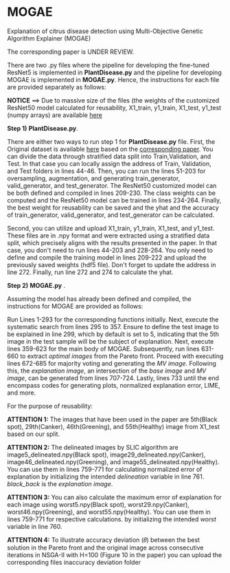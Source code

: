 # MOGAE 

Explanation of citrus disease detection using Multi-Objective Genetic Algorithm Explainer (MOGAE)

The corresponding paper is UNDER REVIEW.

There are two .py files where the pipeline for developing the fine-tuned ResNet5 is implemented in __PlantDisease.py__ and the pipeline for developing MOGAE is implemented in __MOGAE.py__. Hence, the instructions for each file are provided separately as follows:



__NOTICE__ ==> Due to massive size of the files (the weights of the customized ResNet50 model calculated for reusability, X1_train, y1_train, X1_test, y1_test (numpy arrays) are available [here](https://drive.google.com/drive/folders/1_CC8PAPPy9TEaaSVTTfUcEPgWk3O8bXx?usp=sharing)


__Step 1)__  __PlantDisease.py__.

There are either two ways to run  step 1 for __PlantDisease.py__ file. First, the Original dataset is available [here](https://data.mendeley.com/datasets/3f83gxmv57/2)  based on the [corresponding paper](https://www.sciencedirect.com/science/article/pii/S2352340919306948). You can divide the data through stratified data split into Train,Validation, and Test. In that case you can locally assign the address of Train, Validation, and Test folders in lines 44-46. Then, you can run the lines 51-203 for oversampling, augmentation, and generating train_generator, valid_generator, and test_generator. The ResNet50 customized model can be both defined and compiled in lines 209-230. The class weights can be computed and the ResNet50 model can be trained in lines 234-264. Finally, the best weight for reusability can be saved and the yhat and the accuracy of train_generator, valid_generator, and test_generator can be calculated.

Second, you can utilize and upload X1_train, y1_train, X1_test, and y1_test. These files are in .npy format and were extracted using a stratified data split, which precisely aligns with the results presented in the paper. In that case, you don't need to run lines 44-203 and 228-264. You only need to define and compile the training model in lines 209-222 and upload the previously saved weights (hdf5 file). Don't forget to update the address in line 272. Finally, run line 272 and 274 to calculate the yhat. 

__Step 2)__  __MOGAE.py__ .

Assuming the model has already been defined and compiled, the instructions for MOGAE are provided as follows:

Run Lines 1-293 for the corresponding functions initially. Next, execute the systematic search from lines 295 to 357. Ensure to define the test image to be explained in line 299, which by default is set to 5, indicating that the 5th image in the test sample will be the subject of explanation. Next, execute lines 359-623 for the main body of MOGAE. Subsequently, run lines 631-660 to extract _optimal images_ from the Pareto front. Proceed with executing lines 672-685 for majority voting and generating the _MV image_. Following this, the _explanation image_, an intersection of the _base image_ and _MV image_, can be generated from lines 707-724. Lastly, lines 733 until the end encompass codes for generating plots, normalized explanation error, LIME, and more.

For the purpose of reusability:

__ATTENTION 1:__  The images that have been used in the paper are 5th(Black spot), 29th(Canker), 46th(Greening), and 55th(Healthy) image from X1_test based on our split.

__ATTENTION 2:__ The delineated images by SLIC algorithm are image5_delineated.npy(Black spot), image29_delineated.npy(Canker), image46_delineated.npy(Greening), and image55_delineated.npy(Healthy). You can use them in lines 759-771 for calculating normalized error of explanation by initializing the intended _delineation_ variable in line 761. _black_back_ is the _explanation image_.

__ATTENTION 3:__ You can also calculate the maximum error of explanation for each image using worst5.npy(Black spot), worst29.npy(Canker), worst46.npy(Greening), and worst55.npy(Healthy). You can use them in lines 759-771 for respective calculations. by initializing the intended _worst_ variable in line 760.

__ATTENTION 4:__ To illustrate accuracy deviation (𝜃) between the best solution in the Pareto front and the original image across consecutive iterations in NSGA-II with H=100 (Figure 10 in the paper) you can upload the corresponding files inaccuracy deviation folder
<!-- Step 2) You can run lines 320-362 for LIME, Grad-CAM, and SHAP explanation

Additionally, Lines 396-403 calculate the confusion matrix, precision, recall, and f1_score. Lines 281-296 illustrate the model loss and model accuracy only if you followed the first option in step 1. Lines 302-314 generate the X1_train, y1_train, X1_test, y1_test only if you followed the first option in step 1. Lines 368-393 depict the execution time of explanation methods.

The four selected test samples in the paper (image id 1: Black spot, image id 2: Canker, image id 3: Greening, image id 4: Healthy) are the 4th, 21st, 51st, and 55th samples in the test set (X1_test)-->
